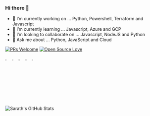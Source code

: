 ### Hi there 👋

- 🔭 I’m currently working on ... Python, Powershell, Terraform and Javascript
- 🌱 I’m currently learning ... Javascript, Azure and GCP
- 👯 I’m looking to collaborate on ... Javascript, NodeJS and Python
- 💬 Ask me about ... Python, JavaScript and Cloud 

[![PRs Welcome](https://img.shields.io/badge/PRs-welcome-brightgreen.svg?style=flat&logo=github)](https://github.com/SKAUL05)  [![Open Source Love](https://badges.frapsoft.com/os/v2/open-source.svg?v=104)](https://github.com/SKAUL05) <br>


[<img src="https://img.icons8.com/color/48/000000/twitter.png" width="3.5%"/>](https://twitter.com/skaul05)
[<img src="https://img.icons8.com/color/48/000000/linkedin.png" width="3.5%"/>](https://www.linkedin.com/in/skaul05/)
[<img src="https://img.icons8.com/windows/32/000000/resume-website.png" width="3.5%"/>](https://skaul05.netlify.app/)
[<img src="https://img.icons8.com/color/48/000000/medium.png" width="3.5%"/>](https://medium.com/@kaul.sarath)
<a href="mailto:kaul.sarath@gmail.com"> <img src="https://img.icons8.com/fluent/48/000000/gmail.png" width="3.5%"/> </a>



<img src="https://github-readme-stats.vercel.app/api?username=SKAUL05&show_icons=true&hide_border=true" alt="Sarath's GitHub Stats">

<!--
**SKAUL05/SKAUL05** is a ✨ _special_ ✨ repository because its `README.md` (this file) appears on your GitHub profile.

Here are some ideas to get you started:

- 🔭 I’m currently working on ...
- 🌱 I’m currently learning ...
- 👯 I’m looking to collaborate on ...
- 🤔 I’m looking for help with ...
- 💬 Ask me about ...
- 📫 How to reach me: ...
- 😄 Pronouns: ...
- ⚡ Fun fact: ...
-->
